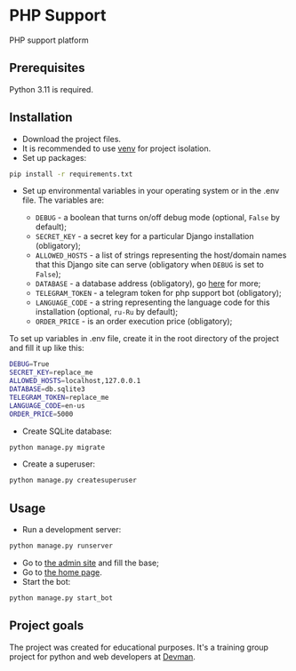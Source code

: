# PHP Support

PHP support platform

## Prerequisites

Python 3.11 is required.

## Installation

- Download the project files.
- It is recommended to use [venv](https://docs.python.org/3/library/venv.html?highlight=venv#module-venv) for project isolation.
- Set up packages:

```bash
pip install -r requirements.txt
```

- Set up environmental variables in your operating system or in the .env file. The variables are:

  - `DEBUG` - a boolean that turns on/off debug mode (optional, `False` by default);
  - `SECRET_KEY` - a secret key for a particular Django installation (obligatory);
  - `ALLOWED_HOSTS` - a list of strings representing the host/domain names that this Django site can serve (obligatory when `DEBUG` is set to `False`);
  - `DATABASE` - a database address (obligatory), go [here](https://github.com/jacobian/dj-database-url) for more;
  - `TELEGRAM_TOKEN` - a telegram token for php support bot (obligatory);
  - `LANGUAGE_CODE` - a string representing the language code for this installation (optional, `ru-Ru` by default);
  - `ORDER_PRICE` - is an order execution price (obligatory);

To set up variables in .env file, create it in the root directory of the project and fill it up like this:

```bash
DEBUG=True
SECRET_KEY=replace_me
ALLOWED_HOSTS=localhost,127.0.0.1
DATABASE=db.sqlite3
TELEGRAM_TOKEN=replace_me
LANGUAGE_CODE=en-us
ORDER_PRICE=5000
```

- Create SQLite database:

```bash
python manage.py migrate
```

- Create a superuser:

```bash
python manage.py createsuperuser
```

## Usage

- Run a development server:

```bash
python manage.py runserver
```

- Go to [the admin site](http://127.0.0.1:8000/admin/) and fill the base;
- Go to [the home page](http://127.0.0.1:8000/).
- Start the bot:

```bash
python manage.py start_bot
```

## Project goals

The project was created for educational purposes.
It's a training group project for python and web developers at [Devman](https://dvmn.org).
